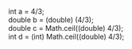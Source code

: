 int a = 4/3;<br>
double b = (double) (4/3);<br>
double c = Math.ceil((double) 4/3);<br>
int d = (int) Math.ceil((double) 4/3);
